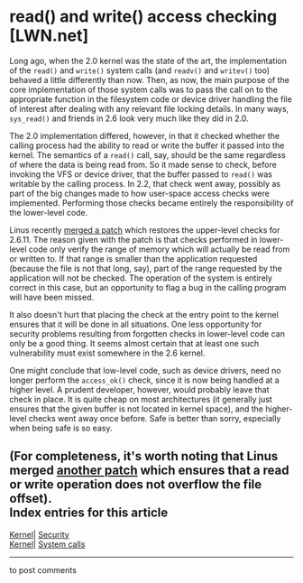# read() and write() access checking [LWN.net]

Long ago, when the 2.0 kernel was the state of the art, the implementation of the `read()` and `write()` system calls (and `readv()` and `writev()` too) behaved a little differently than now. Then, as now, the main purpose of the core implementation of those system calls was to pass the call on to the appropriate function in the filesystem code or device driver handling the file of interest after dealing with any relevant file locking details. In many ways, `sys_read()` and friends in 2.6 look very much like they did in 2.0. 

The 2.0 implementation differed, however, in that it checked whether the calling process had the ability to read or write the buffer it passed into the kernel. The semantics of a `read()` call, say, should be the same regardless of where the data is being read from. So it made sense to check, before invoking the VFS or device driver, that the buffer passed to `read()` was writable by the calling process. In 2.2, that check went away, possibly as part of the big changes made to how user-space access checks were implemented. Performing those checks became entirely the responsibility of the lower-level code. 

Linus recently [merged a patch](/Articles/122581/) which restores the upper-level checks for 2.6.11. The reason given with the patch is that checks performed in lower-level code only verify the range of memory which will actually be read from or written to. If that range is smaller than the application requested (because the file is not that long, say), part of the range requested by the application will not be checked. The operation of the system is entirely correct in this case, but an opportunity to flag a bug in the calling program will have been missed. 

It also doesn't hurt that placing the check at the entry point to the kernel ensures that it will be done in all situations. One less opportunity for security problems resulting from forgotten checks in lower-level code can only be a good thing. It seems almost certain that at least one such vulnerability must exist somewhere in the 2.6 kernel. 

One might conclude that low-level code, such as device drivers, need no longer perform the `access_ok()` check, since it is now being handled at a higher level. A prudent developer, however, would probably leave that check in place. It is quite cheap on most architectures (it generally just ensures that the given buffer is not located in kernel space), and the higher-level checks went away once before. Safe is better than sorry, especially when being safe is so easy. 

(For completeness, it's worth noting that Linus merged [another patch](/Articles/122590/) which ensures that a read or write operation does not overflow the file offset).  
Index entries for this article  
---  
[Kernel](/Kernel/Index)| [Security](/Kernel/Index#Security)  
[Kernel](/Kernel/Index)| [System calls](/Kernel/Index#System_calls)  
  


* * *

to post comments 
